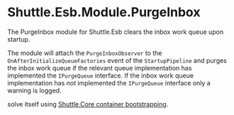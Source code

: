 # Shuttle.Esb.Module.PurgeInbox

The PurgeInbox module for Shuttle.Esb clears the inbox work queue upon startup.

The module will attach the `PurgeInboxObserver` to the `OnAfterInitializeQueueFactories` event of the `StartupPipeline` and purges the inbox work queue if the relevant queue implementation has implemented the `IPurgeQueue` interface.  If the inbox work queue implementation has *not* implemented the `IPurgeQueue` interface only a warning is logged.

solve itself using [Shuttle.Core container bootstrapping](http://shuttle.github.io/shuttle-core/overview-container/#bootstrapping).